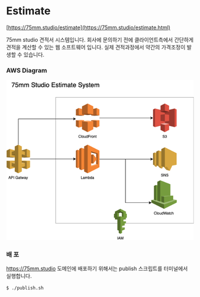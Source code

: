 # Estimate

[https://75mm.studio/estimate](https://75mm.studio/estimate.html)

75mm studio 견적서 시스템입니다.
회사에 문의하기 전에 클라이언트측에서 간단하게 견적을 계산할 수 있는 웹 소프트웨어 입니다.
실제 견적과정에서 약간의 가격조정이 발생할 수 있습니다.

### AWS Diagram
![diagram](figures/75mmStudioEstimate.png)

### 배 포
https://75mm.studio 도메인에 배포하기 위해서는 publish 스크립트를 터미널에서 실행합니다.

```
$ ./publish.sh
```
